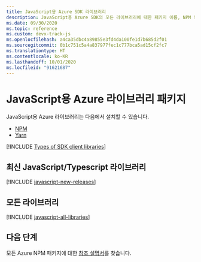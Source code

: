 ```yaml
---
title: JavaScript용 Azure SDK 라이브러리
description: JavaScript용 Azure SDK의 모든 라이브러리에 대한 패키지 이름, NPM 링크, docs 링크 및 소스 코드 링크를 나열합니다.
ms.date: 09/30/2020
ms.topic: reference
ms.custom: devx-track-js
ms.openlocfilehash: a4ca35dbc4a89855e3fd4da100fe1d7b685d2f01
ms.sourcegitcommit: 0b1c751c5a4a837977fec1c777bca5ad15cf2fc7
ms.translationtype: HT
ms.contentlocale: ko-KR
ms.lasthandoff: 10/01/2020
ms.locfileid: "91621687"
---
```

# <a name="azure-libraries-packages-for-javascript"></a>JavaScript용 Azure 라이브러리 패키지

JavaScript용 Azure 라이브러리는 다음에서 설치할 수 있습니다.
* [NPM](https://www.npmjs.com/)
* [Yarn](https://yarnpkg.com/)


[!INCLUDE [Types of SDK client libraries](includes/azure-sdk-types.md)]

## <a name="modern-javascripttypescript-libraries"></a>최신 JavaScript/Typescript 라이브러리

[!INCLUDE [javascript-new-releases](../includes/javascript-new.md)]

## <a name="all-libraries"></a>모든 라이브러리

[!INCLUDE [javascript-all-libraries](../includes/javascript-all.md)]

## <a name="next-steps"></a>다음 단계

모든 Azure NPM 패키지에 대한 [참조 설명서](/javascript/api/overview/azure/?view=azure-node-latest)를 찾습니다.